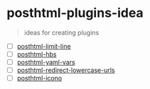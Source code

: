 # posthtml-plugins-idea
> ideas for creating plugins

- [ ] [posthtml-limit-line](https://github.com/posthtml/posthtml-render/issues/3)
- [ ] [posthtml-hbs](https://github.com/posthtml/posthtml/issues/193)
- [ ] [posthtml-yaml-vars](https://github.com/posthtml/posthtml-extend/issues/10)
- [ ] [posthtml-redirect-lowercase-urls](https://github.com/posthtml/posthtml-plugins/issues/18)
- [ ] [posthtml-icono](https://github.com/posthtml/posthtml-plugins/issues/19)
